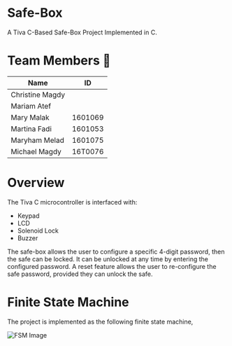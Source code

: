 # Safe-Box
A Tiva C-Based Safe-Box Project Implemented in C.

# Team Members  :muscle:

Name | ID
------------ | -------------
Christine Magdy | 
Mariam Atef | 
Mary Malak | 1601069
Martina Fadi | 1601053
Maryham Melad | 1601075
Michael Magdy | 16T0076


# Overview
The Tiva C microcontroller is interfaced with:
      
* Keypad
* LCD
* Solenoid Lock
* Buzzer

The safe-box allows the user to configure a specific 4-digit password, then the safe can be locked. It can be unlocked at any time by entering the configured password. A reset feature allows the user to re-configure the safe password, provided they can unlock the safe.

# Finite State Machine
The project is implemented as the following finite state machine,

![FSM Image](https://github.com/Michael-M-Mike/Tiva-C-Safe-Box/blob/master/state%20machine.png)

